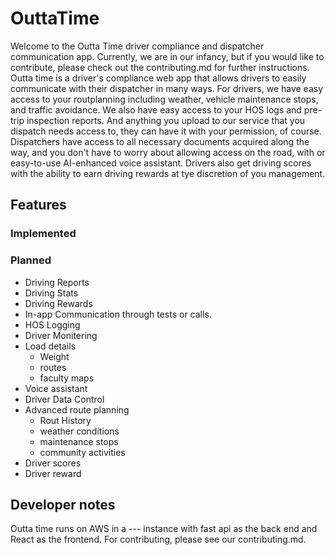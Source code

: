 # OuttaTime
Welcome to the Outta Time driver compliance and dispatcher communication app. 
Currently, we are in our infancy, but if you would like to contribute, please check out
the contributing.md for further instructions. Outta time is a driver's compliance web app 
that allows drivers to easily communicate with their dispatcher in many ways. For drivers,
we have easy access to your routplanning including weather, vehicle maintenance stops, and 
traffic avoidance. We also have easy access to your HOS logs and pre-trip inspection reports.
And anything you upload to our service that you dispatch needs access to, they can have 
it with your permission, of course. Dispatchers have access to all necessary documents 
acquired along the way, and you don't have to worry about allowing access on the road, 
with or easy-to-use AI-enhanced voice assistant. Drivers also get driving scores 
with the ability to earn driving rewards at tye discretion of you management. 

## Features 

### Implemented

### Planned 

- Driving Reports
- Driving Stats
- Driving Rewards
- In-app Communication through tests or calls.
- HOS Logging
- Driver Monitering
- Load details
  - Weight
  - routes
  - faculty maps
- Voice assistant
- Driver Data Control
- Advanced route planning 
  - Rout History
  - weather conditions
  - maintenance stops
  - community activities
- Driver scores
- Driver reward

## Developer notes

Outta time runs on AWS in a --- instance with fast api as the back end and React as the frontend. 
For contributing, please see our contributing.md.
